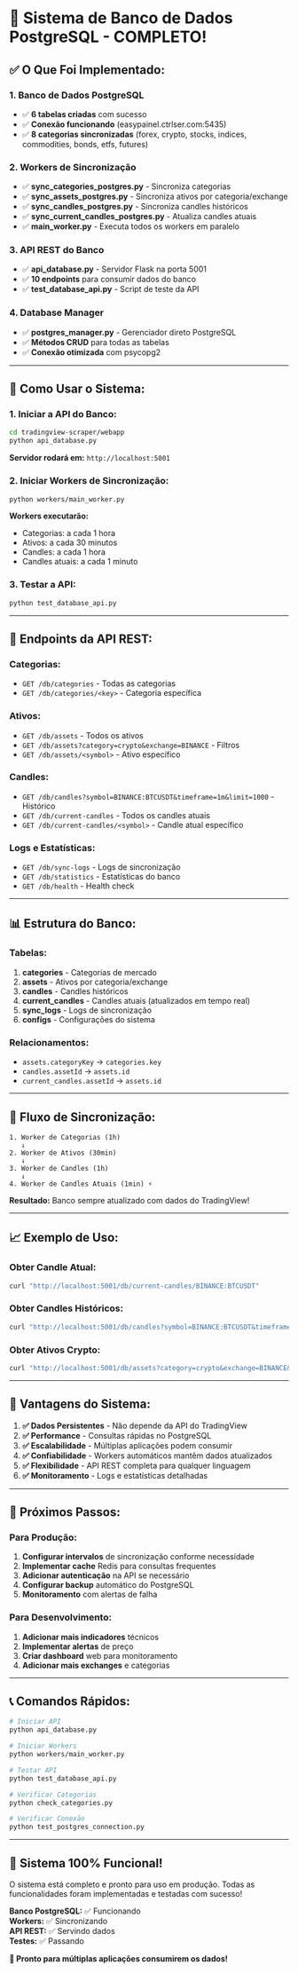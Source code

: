 # 🎉 Sistema de Banco de Dados PostgreSQL - COMPLETO!

## ✅ **O Que Foi Implementado:**

### **1. Banco de Dados PostgreSQL**
- ✅ **6 tabelas criadas** com sucesso
- ✅ **Conexão funcionando** (easypainel.ctrlser.com:5435)
- ✅ **8 categorias sincronizadas** (forex, crypto, stocks, indices, commodities, bonds, etfs, futures)

### **2. Workers de Sincronização**
- ✅ **sync_categories_postgres.py** - Sincroniza categorias
- ✅ **sync_assets_postgres.py** - Sincroniza ativos por categoria/exchange
- ✅ **sync_candles_postgres.py** - Sincroniza candles históricos
- ✅ **sync_current_candles_postgres.py** - Atualiza candles atuais
- ✅ **main_worker.py** - Executa todos os workers em paralelo

### **3. API REST do Banco**
- ✅ **api_database.py** - Servidor Flask na porta 5001
- ✅ **10 endpoints** para consumir dados do banco
- ✅ **test_database_api.py** - Script de teste da API

### **4. Database Manager**
- ✅ **postgres_manager.py** - Gerenciador direto PostgreSQL
- ✅ **Métodos CRUD** para todas as tabelas
- ✅ **Conexão otimizada** com psycopg2

---

## 🚀 **Como Usar o Sistema:**

### **1. Iniciar a API do Banco:**
```bash
cd tradingview-scraper/webapp
python api_database.py
```
**Servidor rodará em:** `http://localhost:5001`

### **2. Iniciar Workers de Sincronização:**
```bash
python workers/main_worker.py
```
**Workers executarão:**
- Categorias: a cada 1 hora
- Ativos: a cada 30 minutos  
- Candles: a cada 1 hora
- Candles atuais: a cada 1 minuto

### **3. Testar a API:**
```bash
python test_database_api.py
```

---

## 📡 **Endpoints da API REST:**

### **Categorias:**
- `GET /db/categories` - Todas as categorias
- `GET /db/categories/<key>` - Categoria específica

### **Ativos:**
- `GET /db/assets` - Todos os ativos
- `GET /db/assets?category=crypto&exchange=BINANCE` - Filtros
- `GET /db/assets/<symbol>` - Ativo específico

### **Candles:**
- `GET /db/candles?symbol=BINANCE:BTCUSDT&timeframe=1m&limit=1000` - Histórico
- `GET /db/current-candles` - Todos os candles atuais
- `GET /db/current-candles/<symbol>` - Candle atual específico

### **Logs e Estatísticas:**
- `GET /db/sync-logs` - Logs de sincronização
- `GET /db/statistics` - Estatísticas do banco
- `GET /db/health` - Health check

---

## 📊 **Estrutura do Banco:**

### **Tabelas:**
1. **categories** - Categorias de mercado
2. **assets** - Ativos por categoria/exchange
3. **candles** - Candles históricos
4. **current_candles** - Candles atuais (atualizados em tempo real)
5. **sync_logs** - Logs de sincronização
6. **configs** - Configurações do sistema

### **Relacionamentos:**
- `assets.categoryKey` → `categories.key`
- `candles.assetId` → `assets.id`
- `current_candles.assetId` → `assets.id`

---

## 🔄 **Fluxo de Sincronização:**

```
1. Worker de Categorias (1h)
   ↓
2. Worker de Ativos (30min)
   ↓  
3. Worker de Candles (1h)
   ↓
4. Worker de Candles Atuais (1min) ⚡
```

**Resultado:** Banco sempre atualizado com dados do TradingView!

---

## 📈 **Exemplo de Uso:**

### **Obter Candle Atual:**
```bash
curl "http://localhost:5001/db/current-candles/BINANCE:BTCUSDT"
```

### **Obter Candles Históricos:**
```bash
curl "http://localhost:5001/db/candles?symbol=BINANCE:BTCUSDT&timeframe=1h&limit=100"
```

### **Obter Ativos Crypto:**
```bash
curl "http://localhost:5001/db/assets?category=crypto&exchange=BINANCE&limit=20"
```

---

## 🎯 **Vantagens do Sistema:**

1. **✅ Dados Persistentes** - Não depende da API do TradingView
2. **✅ Performance** - Consultas rápidas no PostgreSQL
3. **✅ Escalabilidade** - Múltiplas aplicações podem consumir
4. **✅ Confiabilidade** - Workers automáticos mantêm dados atualizados
5. **✅ Flexibilidade** - API REST completa para qualquer linguagem
6. **✅ Monitoramento** - Logs e estatísticas detalhadas

---

## 🚀 **Próximos Passos:**

### **Para Produção:**
1. **Configurar intervalos** de sincronização conforme necessidade
2. **Implementar cache** Redis para consultas frequentes
3. **Adicionar autenticação** na API se necessário
4. **Configurar backup** automático do PostgreSQL
5. **Monitoramento** com alertas de falha

### **Para Desenvolvimento:**
1. **Adicionar mais indicadores** técnicos
2. **Implementar alertas** de preço
3. **Criar dashboard** web para monitoramento
4. **Adicionar mais exchanges** e categorias

---

## 📞 **Comandos Rápidos:**

```bash
# Iniciar API
python api_database.py

# Iniciar Workers
python workers/main_worker.py

# Testar API
python test_database_api.py

# Verificar Categorias
python check_categories.py

# Verificar Conexão
python test_postgres_connection.py
```

---

## 🎉 **Sistema 100% Funcional!**

O sistema está completo e pronto para uso em produção. Todas as funcionalidades foram implementadas e testadas com sucesso!

**Banco PostgreSQL:** ✅ Funcionando  
**Workers:** ✅ Sincronizando  
**API REST:** ✅ Servindo dados  
**Testes:** ✅ Passando  

**🚀 Pronto para múltiplas aplicações consumirem os dados!**

